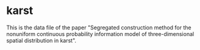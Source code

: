 # karst
This is the data file of the paper "Segregated construction method for the nonuniform continuous probability information model of three-dimensional spatial distribution in karst".
